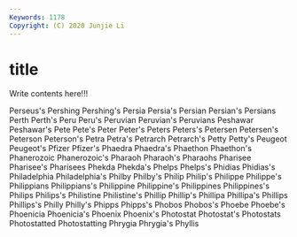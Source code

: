 ```yaml
---
Keywords: 1178
Copyright: (C) 2020 Junjie Li
---
```


# title

Write contents here!!!

Perseus's 
Pershing 
Pershing's 
Persia
Persia's 
Persian 
Persian's 
Persians 
Perth 
Perth's 
Peru 
Peru's 
Peruvian 
Peruvian's
Peruvians 
Peshawar 
Peshawar's 
Pete 
Pete's 
Peter 
Peter's 
Peters 
Peters's 
Petersen
Petersen's 
Peterson 
Peterson's 
Petra 
Petra's 
Petrarch 
Petrarch's 
Petty 
Petty's 
Peugeot
Peugeot's 
Pfizer 
Pfizer's 
Phaedra 
Phaedra's 
Phaethon 
Phaethon's 
Phanerozoic 
Phanerozoic's 
Pharaoh
Pharaoh's 
Pharaohs 
Pharisee 
Pharisee's 
Pharisees 
Phekda 
Phekda's 
Phelps 
Phelps's 
Phidias
Phidias's 
Philadelphia 
Philadelphia's 
Philby 
Philby's 
Philip 
Philip's 
Philippe 
Philippe's 
Philippians
Philippians's 
Philippine 
Philippine's 
Philippines 
Philippines's 
Philips 
Philips's 
Philistine 
Philistine's 
Phillip
Phillip's 
Phillipa 
Phillipa's 
Phillips 
Phillips's 
Philly 
Philly's 
Phipps 
Phipps's 
Phobos
Phobos's 
Phoebe 
Phoebe's 
Phoenicia 
Phoenicia's 
Phoenix 
Phoenix's 
Photostat 
Photostat's 
Photostats
Photostatted 
Photostatting 
Phrygia 
Phrygia's 
Phyllis 
